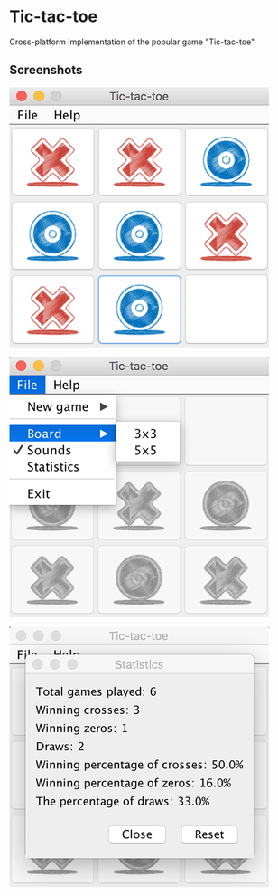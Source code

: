 # Tic-tac-toe
Cross-platform implementation of the popular game "Tic-tac-toe"

## Screenshots
![game](https://github.com/akhbulatov/tictactoe/blob/master/screenshots/game.png)

![menu](https://github.com/akhbulatov/tictactoe/blob/master/screenshots/menu.png)

![statistics](https://github.com/akhbulatov/tictactoe/blob/master/screenshots/statistics.png)
